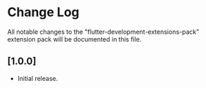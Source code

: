 # Change Log

All notable changes to the "flutter-development-extensions-pack" extension pack will be documented in this file.

## [1.0.0]

- Initial release.
